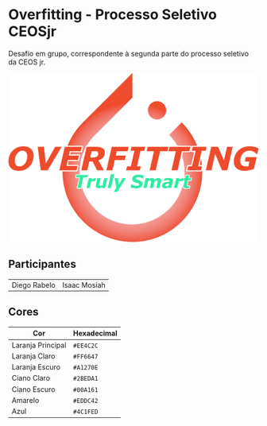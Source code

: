 # Overfitting - Processo Seletivo CEOSjr
Desafio em grupo, correspondente à segunda parte do processo seletivo da CEOS jr.

![image](/overfitting/public/Logo.png)

## Participantes
| | | 
| --- | --- |
| Diego Rabelo | Isaac Mosiah |

## Cores
| Cor | Hexadecimal |
| --- | --- |
| Laranja Principal | `#EE4C2C` |
| Laranja Claro | `#FF6647` |
| Laranja Escuro | `#A1270E` |
| Ciano Claro | `#2BEDA1` |
| Ciano Escuro | `#00A161` |
| Amarelo | `#EDDC42` |
| Azul | `#4C1FED` |